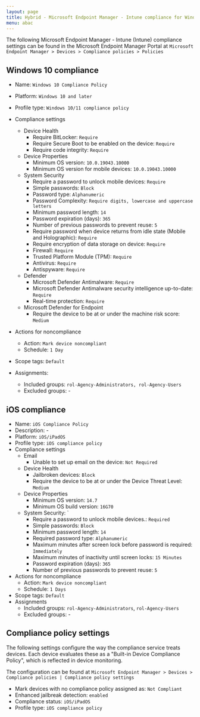 ```yaml
---
layout: page
title: Hybrid - Microsoft Endpoint Manager - Intune compliance for Windows devices
menu: abac
---
```


The following Microsoft Endpoint Manager - Intune (Intune) compliance settings can be found in the Microsoft Endpoint Manager Portal at `Microsoft Endpoint Manager > Devices > Compliance policies > Policies`

## Windows 10 compliance

* Name: `Windows 10 Compliance Policy`
* Platform: `Windows 10 and later`
* Profile type: `Windows 10/11 compliance policy`
* Compliance settings
  * Device Health
    * Require BitLocker: `Require`
    * Require Secure Boot to be enabled on the device: `Require`
    * Require code integrity: `Require`
  * Device Properties
    * Minimum OS version: `10.0.19043.10000`
    * Minimum OS version for mobile devices: `10.0.19043.10000`
  * System Security
    * Require a password to unlock mobile devices: `Require`
    * Simple passwords: `Block`
    * Password type: `Alphanumeric`
    * Password Complexity: `Require digits, lowercase and uppercase letters`
    * Minimum password length: `14`
    * Password expiration (days): `365`
    * Number of previous passwords to prevent reuse: `5`
    * Require password when device returns from idle state (Mobile and Holographic): `Require`
    * Require encryption of data storage on device: `Require`
    * Firewall: `Require`
    * Trusted Platform Module (TPM): `Require`
    * Antivirus: `Require`
    * Antispyware: `Require`
  * Defender
    * Microsoft Defender Antimalware: `Require`
    * Microsoft Defender Antimalware security intelligence up-to-date: `Require`
    * Real-time protection: `Require`
  * Microsoft Defender for Endpoint
    * Require the device to be at or under the machine risk score: `Medium`

* Actions for noncompliance
  * Action: `Mark device noncompliant`
  * Schedule: `1 Day`
* Scope tags: `Default`
* Assignments: 
  * Included groups: `rol-Agency-Administrators, rol-Agency-Users`
  * Excluded groups: -

## iOS compliance

* Name: `iOS Compliance Policy`
* Description: -
* Platform: `iOS/iPadOS`
* Profile type: `iOS compliance policy`
* Compliance settings
  * Email
    * Unable to set up email on the device: `Not Required`
  * Device Health
    * Jailbroken devices: `Block`
    * Require the device to be at or under the Device Threat Level: `Medium`
  * Device Properties
    * Minimum OS version: `14.7`
    * Minimum OS build version: `16G70`
  * System Security: `
    * Require a password to unlock mobile devices.: `Required`
    * Simple passwords: `Block`
    * Minimum password length: `14`
    * Required password type: `Alphanumeric`
    * Maximum minutes after screen lock before password is required: `Immediately`
    * Maximum minutes of inactivity until screen locks: `15 Minutes`
    * Password expiration (days): `365`
    * Number of previous passwords to prevent reuse: `5`
* Actions for noncompliance
  * Action: `Mark device noncompliant`
  * Schedule: `1 Days`
* Scope tags: `Default`
* Assignments
  * Included groups: `rol-Agency-Administrators`, `rol-Agency-Users`
  * Excluded groups: -

## Compliance policy settings

The following settings configure the way the compliance service treats devices. Each device evaluates these as a "Built-in Device Compliance Policy", which is reflected in device monitoring.

The configuration can be found at `Microsoft Endpoint Manager > Devices > Compliance policies | Compliance policy settings`

* Mark devices with no compliance policy assigned as: `Not Compliant`
* Enhanced jailbreak detection: `enabled`
* Compliance status: `iOS/iPadOS`
* Profile type: `iOS compliance policy`
